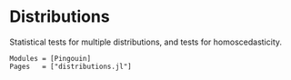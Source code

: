 # Distributions

Statistical tests for multiple distributions, and tests for homoscedasticity.

```@autodocs
Modules = [Pingouin]
Pages   = ["distributions.jl"]
```
